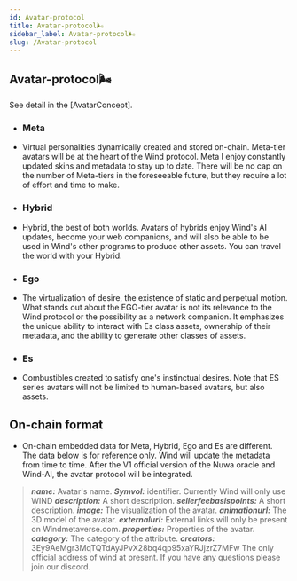 ```yaml
---
id: Avatar-protocol
title: Avatar-protocol🌬 
sidebar_label: Avatar-protocol🌬 
slug: /Avatar-protocol
---
```


## Avatar-protocol🌬 

See detail in the [AvatarConcept].

+ ### Meta

+ Virtual personalities dynamically created and stored on-chain. Meta-tier avatars will be at the heart of the Wind protocol. Meta I enjoy constantly updated skins and metadata to stay up to date. There will be no cap on the number of Meta-tiers in the foreseeable future, but they require a lot of effort and time to make.

+ ### Hybrid

+ Hybrid, the best of both worlds. Avatars of hybrids enjoy Wind's AI updates, become your web companions, and will also be able to be used in Wind's other programs to produce other assets. You can travel the world with your Hybrid.

+ ### Ego 

+ The virtualization of desire, the existence of static and perpetual motion. What stands out about the EGO-tier avatar is not its relevance to the Wind protocol or the possibility as a network companion. It emphasizes the unique ability to interact with Es class assets, ownership of their metadata, and the ability to generate other classes of assets.

+ ### Es 

+ Combustibles created to satisfy one's instinctual desires. Note that ES series avatars will not be limited to human-based avatars, but also assets.

## On-chain format

+ On-chain embedded data for Meta, Hybrid, Ego and Es are different. The data below is for reference only. Wind will update the metadata from time to time. After the V1 official version of the Nuwa oracle and Wind-AI, the avatar protocol will be integrated.

> **_name:_** Avatar's name.
> **_Symvol:_** identifier. Currently Wind will only use WIND
> **_description:_** A short description.
> **_sellerfeebasispoints:_** A short description.
> **_image:_** The visualization of the avatar.
> **_animationurl:_** The 3D model of the avatar.
> **_externalurl:_** External links will only be present on Windmetaverse.com.
> **_properties:_** Properties of the avatar.
> **_category:_** The category of the attribute.
> **_creators:_** 3Ey9AeMgr3MqTQTdAyJPvX28bq4qp95xaYRJjzrZ7MFw The only official address of wind at present. If you have any questions please join our discord.